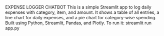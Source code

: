EXPENSE LOGGER CHATBOT
This is a simple Streamlit app to log daily expenses with category, item, and amount.
It shows a table of all entries, a line chart for daily expenses, and a pie chart for category-wise spending.
Built using Python, Streamlit, Pandas, and Plotly.
To run it: streamlit run app.py

